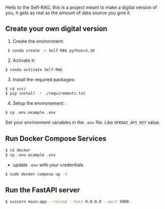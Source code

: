 Hello to the Self-RAG, this is a project meant to make a digital version of you, it gets as real as the amount of data source you give it.

## Create your own digital version
1) Create the environment:
```bash
 $ conda create -n Self-RAG python=3.10
```
2) Activate it:
```bash
$ conda activate Self-RAG
```
3) Install the required packages:
```bash
$ cd src/
$ pip install -r ./requirements.txt
```
4) Setup the environement :
```bash
$ cp .env.example .env
```
Set your environment variables in the `.env` file. Like `OPENAI_API_KEY` value.

## Run Docker Compose Services
```bash
$ cd docker
$ cp .env.example .env
```
- update `.env` with your credentials

```bash
$ sudo docker compose up -d
```

## Run the FastAPI server

```bash
$ uvicorn main:app --reload --host 0.0.0.0 --port 5000